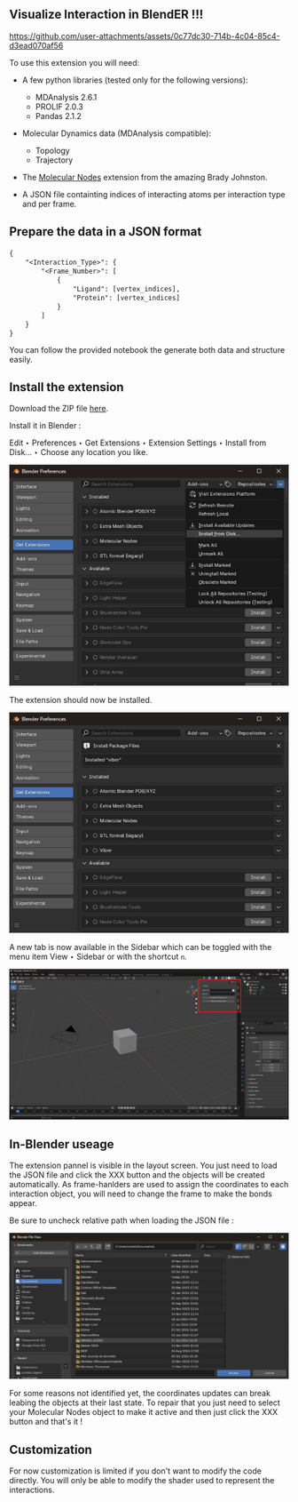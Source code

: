 ## Visualize Interaction in BlendER !!!

https://github.com/user-attachments/assets/0c77dc30-714b-4c04-85c4-d3ead070af56

To use this extension you will need:

- A few python libraries (tested only for the following versions):

    - MDAnalysis 2.6.1
    - PROLIF 2.0.3
    - Pandas 2.1.2

- Molecular Dynamics data (MDAnalysis compatible):

    - Topology
    - Trajectory

- The [Molecular Nodes](https://github.com/BradyAJohnston/MolecularNodes) extension from the amazing Brady Johnston.

- A JSON file containting indices of interacting atoms per interaction type and per frame.

## Prepare the data in a JSON format

```{.bash}
{
    "<Interaction_Type>": {
        "<Frame_Number>": [
            {
                "Ligand": [vertex_indices],
                "Protein": [vertex_indices]
            }
        ]
    }
}
```
You can follow the provided notebook the generate both data and structure easily.

## Install the extension

Download the ZIP file [here](https://raw.githubusercontent.com/MartinBaGar/Viber/main/viber-1.0.0.zip).

Install it in Blender :

Edit ‣ Preferences ‣ Get Extensions ‣ Extension Settings ‣ Install from Disk... ‣ Choose any location you like.

![Installing the extension](img/extension_installation.png)

The extension should now be installed.

![Extension installed](img/extension_installed.png)

A new tab is now available in the Sidebar which can be toggled with the menu item View ‣ Sidebar or with the shortcut `n`.

![Access to viber](img/access_viber.png)

## In-Blender useage

The extension pannel is visible in the layout screen. You just need to load the JSON file and click the XXX button and the objects will be created automatically. As frame-hanlders are used to assign the coordinates to each interaction object, you will need to change the frame to make the bonds appear.

Be sure to uncheck relative path when loading the JSON file :

![Uncheck relative path](img/uncheck_relative_path.png)

For some reasons not identified yet, the coordinates updates can break leabing the objects at their last state. To repair that you just need to select your Molecular Nodes object to make it active and then just click the XXX button and that's it !

## Customization

For now customization is limited if you don't want to modify the code directly. You will only be able to modify the shader used to represent the interactions.
